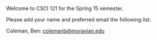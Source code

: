 
Welcome to CSCI 121 for the Spring 15 semester.

Please add your name and preferred email the following list.

Coleman, Ben: colemanb@moravian.edu
